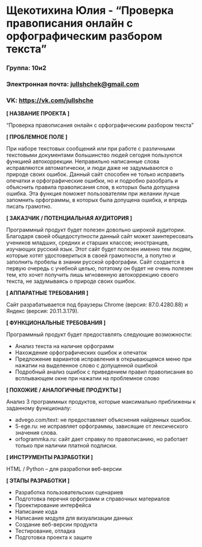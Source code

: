 # Щекотихина Юлия - “Проверка правописания онлайн с орфографическим разбором текста”

### Группа: 10и2
### Электронная почта: jullshchek@gmail.com
### VK:  https://vk.com/jullshche

**[ НАЗВАНИЕ ПРОЕКТА ]**

“Проверка правописания онлайн с орфографическим разбором текста”

**[ ПРОБЛЕМНОЕ ПОЛЕ ]**

При наборе текстовых сообщений или при работе с различными текстовыми документами большинство людей сегодня пользуются функцией автокоррекции. Неправильно написанные слова исправляются автоматически, и люди даже не задумываются о природе своих ошибок. Данный сайт способен не только исправить опечатки и орфографические ошибки, но и подробно разобрать и объяснить правила правописания слов, в которых была допущена ошибка. Эта функция поможет пользователям при желании лучше запомнить орфограммы, в которых была допущена ошибка, и впредь писать грамотно.

**[ ЗАКАЗЧИК / ПОТЕНЦИАЛЬНАЯ АУДИТОРИЯ ]**

Программный продукт будет полезен довольно широкой аудитории. Благодаря своей общедоступности данный сайт может заинтересовать учеников младших, средних и старших классов; иностранцев, изучающих русский язык. Этот сайт будет полезен именно тем людям, которые хотят удостовериться в своей грамотности, а попутно и заполнить пробелы в знании русской орфографии. Сайт создается в первую очередь с учебной целью, потэтому он будет не очень полезен тем, кто хочет получить лишь мгновенную автокоррекцию своего текста, не задумываясь о природе своих ошибок.

**[ АППАРАТНЫЕ ТРЕБОВАНИЯ ]**

Сайт разрабатывается под браузеры Chrome (версия: 87.0.4280.88) и Яндекс (версия: 20.11.3.179).

**[ ФУНКЦИОНАЛЬНЫЕ ТРЕБОВАНИЯ ]**

Программный продукт будет предоставлять следующие возможности:
*	Анализ текста на наличие орфограмм
*	Нахождение орфографических ошибок и опечаток
*	Предложение вариантов исправления в открывающемся меню при нажатии на выделенное слово с допущенной ошибкой
*	Подробный анализ ошибок с приведением правил правописания во всплывающем окне при нажатии на проблемное слово

**[ ПОХОЖИЕ / АНАЛОГИЧНЫЕ ПРОДУКТЫ ]**

Анализ 3 программных продуктов, которые максимально приближены к заданному функционалу:

*	advego.com/text: не предоставляет объяснения найденных ошибок.
*	5-ege.ru: не исправляет орфограммы, зависящие от лексического значения слова.
*	orfogrammka.ru: сайт дает справку по правописанию, но работает только при наличии платной подписки.

**[ ИНСТРУМЕНТЫ РАЗРАБОТКИ ]**

HTML / Python – для разработки веб-версии

**[ ЭТАПЫ РАЗРАБОТКИ ]**

*	Разработка пользовательских сценариев
*	Подготовка перечня орфограмм и справочных материалов
*	Проектирование интерфейса
*	Написание кода
*	Написание модуля для визуализации данных
*	Создание веб-версии продукта
*	Тестирование, отладка
*	Подготовка проекта к защите
